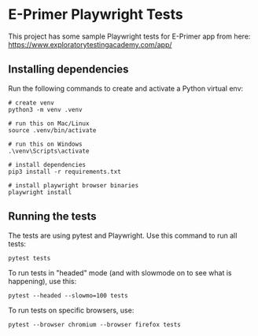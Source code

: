 # E-Primer Playwright Tests

This project has some sample Playwright tests for E-Primer app from here:
https://www.exploratorytestingacademy.com/app/ 

## Installing dependencies

Run the following commands to create and activate a Python virtual env:

```
# create venv
python3 -m venv .venv

# run this on Mac/Linux
source .venv/bin/activate 

# run this on Windows
.\venv\Scripts\activate

# install dependencies
pip3 install -r requirements.txt

# install playwright browser binaries
playwright install
```

## Running the tests

The tests are using pytest and Playwright. Use this command to run all tests:

```
pytest tests
```

To run tests in "headed" mode (and with slowmode on to see what is happening), use this:

```
pytest --headed --slowmo=100 tests
```

To run tests on specific browsers, use:

```
pytest --browser chromium --browser firefox tests
```